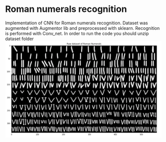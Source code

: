 # Roman numerals recognition
Implementation of CNN for Roman numerals recognition. 
Dataset was augmented with Augmentor lib and preprocessed with sklearn. Recognition is performed with Conv_net. 
In order to run the code you should unzip dataset folder
![alt text](https://github.com/trokhymovych/Roman_numerals_recognition/blob/master/Screen%20Shot%202019-02-07%20at%201.08.19%20PM.png?raw=true)
